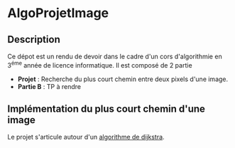 # AlgoProjetImage

## Description 
Ce dépot est un rendu de devoir dans le cadre d'un cors d'algorithmie en 3<sup>éme</sup> année de licence informatique.
Il est composé de 2 partie 
  * <b>Projet</b> : Recherche du plus court chemin entre deux pixels d'une image.
  * <b>Partie B</b> : TP à rendre
  
  ## Implémentation du plus court chemin d'une image
  
  Le projet s'articule autour d'un [algorithme de dijkstra](https://fr.wikipedia.org/wiki/Algorithme_de_Dijkstra).
